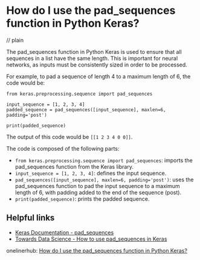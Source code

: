 # How do I use the pad_sequences function in Python Keras?
// plain

The pad_sequences function in Python Keras is used to ensure that all sequences in a list have the same length. This is important for neural networks, as inputs must be consistently sized in order to be processed.

For example, to pad a sequence of length 4 to a maximum length of 6, the code would be:
```
from keras.preprocessing.sequence import pad_sequences

input_sequence = [1, 2, 3, 4]
padded_sequence = pad_sequences([input_sequence], maxlen=6, padding='post')

print(padded_sequence)
```
The output of this code would be `[[1 2 3 4 0 0]]`.

The code is composed of the following parts:
- `from keras.preprocessing.sequence import pad_sequences`: imports the pad_sequences function from the Keras library.
- `input_sequence = [1, 2, 3, 4]`: defines the input sequence.
- `pad_sequences([input_sequence], maxlen=6, padding='post')`: uses the pad_sequences function to pad the input sequence to a maximum length of 6, with padding added to the end of the sequence (post).
- `print(padded_sequence)`: prints the padded sequence.

## Helpful links
- [Keras Documentation - pad_sequences](https://keras.io/preprocessing/sequence/#pad_sequences)
- [Towards Data Science - How to use pad_sequences in Keras](https://towardsdatascience.com/how-to-use-pad-sequences-in-keras-2fcc6f7a3e04)

onelinerhub: [How do I use the pad_sequences function in Python Keras?](https://onelinerhub.com/python-keras/how-do-i-use-the-pad-sequences-function-in-python-keras)